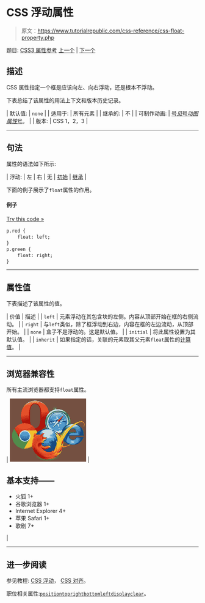 # CSS 浮动属性

> 原文：<https://www.tutorialrepublic.com/css-reference/css-float-property.php>

题目: [CSS3 属性参考](css3-properties.php) [上一个](css-empty-cells-property.php) | [下一个](css-font-property.php)

## 描述

CSS 属性指定一个框是应该向左、向右浮动，还是根本不浮动。

下表总结了该属性的用法上下文和版本历史记录。

| 默认值: | `none` |
| 适用于: | 所有元素 |
| 继承的: | 不 |
| 可制作动画: | [号*见*号*动图属性*号](css-animatable-properties.php)。 |
| 版本: | CSS 1，2，3 |

* * *

## 句法

属性的语法如下所示:

| 浮动: | 左 &#124; 右 &#124; 无 &#124; [初始](../definitions.php#initial) &#124; [继承](../definitions.php#inherit) |

下面的例子展示了`float`属性的作用。

#### 例子

[Try this code »](../codelab.php?topic=css&file=float-property "Try this code using online Editor")

```
p.red {
    float: left;
}
p.green {
    float: right;
}
```

* * *

## 属性值

下表描述了该属性的值。

| 价值 | 描述 |
| `left` | 元素浮动在其包含块的左侧。内容从顶部开始在框的右侧流动。 |
| `right` | 与`left`类似，除了框浮动到右边，内容在框的左边流动，从顶部开始。 |
| `none` | 盒子不是浮动的。这是默认值。 |
| `initial` | 将此属性设置为其默认值。 |
| `inherit` | 如果指定的话，关联的元素取其父元素`float`属性的[计算值](../definitions.php#computed-value)。 |

* * *

## 浏览器兼容性

所有主流浏览器都支持`float`属性。

| ![Browsers Icon](img/e9331123c77668c1832e541c2fca1002.png) | 

## 基本支持——

*   火狐 1+
*   谷歌浏览器 1+
*   Internet Explorer 4+
*   苹果 Safari 1+
*   歌剧 7+

 |

* * *

## 进一步阅读

参见教程: [CSS 浮动](../css-tutorial/css-float.php)， [CSS 对齐](../css-tutorial/css-alignment.php)。

职位相关属性:[`position`](css-position-property.php)[`top`](css-top-property.php)[`right`](css-right-property.php)[`bottom`](css-bottom-property.php)[`left`](css-left-property.php)[`display`](css-display-property.php)[`clear`](css-clear-property.php)。